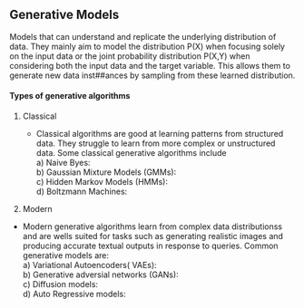 ## Generative Models
Models that can understand and replicate the underlying distribution of data. They mainly aim to model the distribution P(X) when focusing solely on the input data or the joint probability distribution P(X,Y) when considering both the input data and the target variable. This allows them to generate new data inst##ances by sampling from these learned distribution.

#### Types of generative algorithms
1) Classical
   - Classical algorithms are good at learning patterns from structured data. They struggle to learn from more complex or unstructured data. Some classical generative algorithms include <br />
a) Naive Byes: <br />
b) Gaussian Mixture Models (GMMs): <br />
c) Hidden Markov Models (HMMs): <br />
d) Boltzmann Machines: <br />

3) Modern
- Modern generative algorithms learn from complex data distributionss and are wells suited for tasks such as generating realistic images and producing accurate textual outputs in response to queries. Common generative models are: <br />
a) Variational Autoencoders( VAEs): <br />
b) Generative adversial networks (GANs): <br />
c) Diffusion models: <br />
d) Auto Regressive models:  <br />

